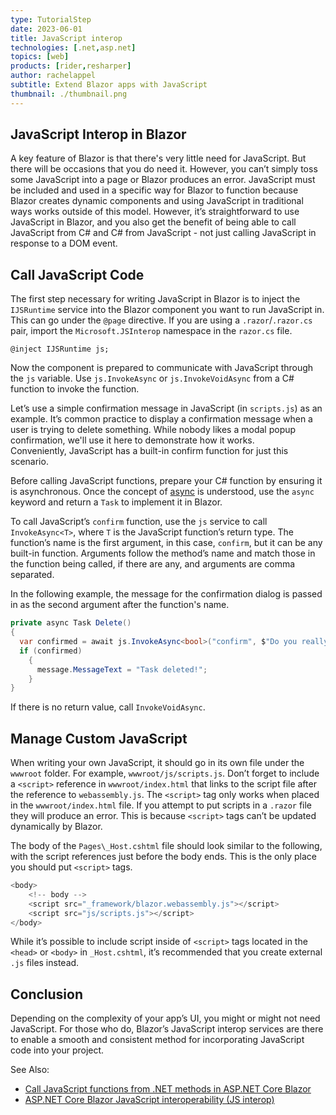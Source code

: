 ```yaml
---
type: TutorialStep
date: 2023-06-01
title: JavaScript interop
technologies: [.net,asp.net]
topics: [web]
products: [rider,resharper]
author: rachelappel
subtitle: Extend Blazor apps with JavaScript
thumbnail: ./thumbnail.png
---
```


## JavaScript Interop in Blazor

A key feature of Blazor is that there's very little need for JavaScript. But there will be occasions that you do need it. However, you can’t simply toss some JavaScript into a page or Blazor produces an error. JavaScript must be included and used in a specific way for Blazor to function because Blazor creates dynamic components and using JavaScript in traditional ways works outside of this model. However, it’s straightforward to use JavaScript in Blazor, and you also get the benefit of being able to call JavaScript from C# and C# from JavaScript - not just calling JavaScript in response to a DOM event.

## Call JavaScript Code
The first step necessary for writing JavaScript in Blazor is to inject the `IJSRuntime` service into the Blazor component you want to run JavaScript in. This can go under the `@page` directive. If you are using a `.razor`/`.razor.cs` pair, import the `Microsoft.JSInterop` namespace in the `razor.cs` file.

`@inject IJSRuntime js;`

Now the component is prepared to communicate with JavaScript through the `js` variable. 
Use `js.InvokeAsync` or `js.InvokeVoidAsync` from a C# function to invoke the function.

Let’s use a simple confirmation message in JavaScript (in `scripts.js`) as an example. 
It’s common practice to display a confirmation message when a user is trying to delete something. 
While nobody likes a modal popup confirmation, we'll use it here to demonstrate how it works.  
Conveniently, JavaScript has a built-in confirm function for just this scenario.

Before calling JavaScript functions, prepare your C# function by ensuring it is asynchronous. Once the concept of [async](https://learn.microsoft.com/en-us/dotnet/csharp/asynchronous-programming/async-scenarios) is understood, use the `async` keyword and return a `Task` to implement it in Blazor.

To call JavaScript’s `confirm` function, use the `js` service to call `InvokeAsync<T>`, where `T` is the JavaScript function’s return type. The function’s name is the first argument, in this case, `confirm`, but it can be any built-in function. Arguments follow the method’s name and match those in the function being called, if there are any, and arguments are comma separated.

In the following example, the message for the confirmation dialog is passed in as the second argument after the function's name. 

```cs
private async Task Delete()
{
  var confirmed = await js.InvokeAsync<bool>("confirm", $"Do you really want to delete {todo.Title}?");
  if (confirmed)
    {
      message.MessageText = "Task deleted!";
    }
}
```

If there is no return value, call `InvokeVoidAsync`. 

## Manage Custom JavaScript
When writing your own JavaScript, it should go in its own file under the `wwwroot` folder. For example, `wwwroot/js/scripts.js`. Don’t forget to include a `<script>` reference in `wwwroot/index.html` that links to the script file after the reference to `webassembly.js`. The `<script>` tag only works when placed in the `wwwroot/index.html` file. If you attempt to put scripts in a `.razor` file they will produce an error. This is because `<script>` tags can’t be updated dynamically by Blazor.

The body of the `Pages\_Host.cshtml` file should look similar to the following, with the script references just before the body ends. This is the only place you should put `<script>` tags.

```cs
<body>
    <!-- body -->
	<script src="_framework/blazor.webassembly.js"></script>
	<script src="js/scripts.js"></script>
</body>
```
While it’s possible to include script inside of `<script>` tags located in the `<head>` or `<body>` in `_Host.cshtml`, it’s recommended that you create external `.js` files instead.

## Conclusion
Depending on the complexity of your app’s UI, you might or might not need JavaScript. For those who do, Blazor’s JavaScript interop services are there to enable a smooth and consistent method for incorporating JavaScript code into your project.

See Also:

* [Call JavaScript functions from .NET methods in ASP.NET Core Blazor](https://docs.microsoft.com/en-us/aspnet/core/blazor/javascript-interoperability/call-javascript-from-dotnet?view=aspnetcore-5.0)
* [ASP.NET Core Blazor JavaScript interoperability (JS interop)](https://docs.microsoft.com/en-us/aspnet/core/blazor/javascript-interoperability/?view=aspnetcore-5.0) 